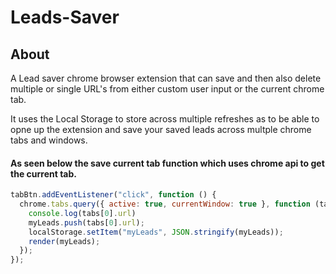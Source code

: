 # Leads-Saver

## About

A Lead saver chrome browser extension that can save and then also delete multiple or single URL's from either custom user input or the current chrome tab.

It uses the Local Storage to store across multiple refreshes as to be able to opne up the extension and save your saved leads across multple chrome tabs and windows.

#### As seen below the save current tab function which uses chrome api to get the current tab.

``` Javascript
tabBtn.addEventListener("click", function () {
  chrome.tabs.query({ active: true, currentWindow: true }, function (tabs) {
    console.log(tabs[0].url)
    myLeads.push(tabs[0].url);
    localStorage.setItem("myLeads", JSON.stringify(myLeads));
    render(myLeads);
  });
});

```
